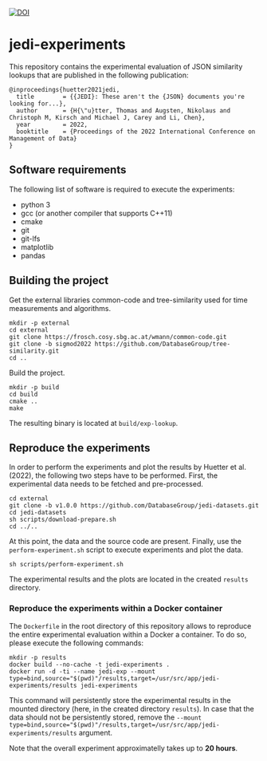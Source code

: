 [![DOI](https://zenodo.org/badge/442186830.svg)](https://zenodo.org/badge/latestdoi/442186830)

# jedi-experiments

This repository contains the experimental evaluation of JSON similarity lookups that are published in the following publication:

```
@inproceedings{huetter2021jedi,
  title        = {{JEDI}: These aren't the {JSON} documents you're looking for...},
  author       = {H{\"u}tter, Thomas and Augsten, Nikolaus and Christoph M, Kirsch and Michael J, Carey and Li, Chen},
  year         = 2022,
  booktitle    = {Proceedings of the 2022 International Conference on Management of Data}
}
```

## Software requirements

The following list of software is required to execute the experiments:
  * python 3
  * gcc (or another compiler that supports C++11)
  * cmake
  * git
  * git-lfs
  * matplotlib
  * pandas

## Building the project

Get the external libraries common-code and tree-similarity used for time measurements and algorithms.
```
mkdir -p external
cd external
git clone https://frosch.cosy.sbg.ac.at/wmann/common-code.git
git clone -b sigmod2022 https://github.com/DatabaseGroup/tree-similarity.git
cd ..
```

Build the project.
```
mkdir -p build
cd build
cmake ..
make
```

The resulting binary is located at `build/exp-lookup`.

## Reproduce the experiments

In order to perform the experiments and plot the results by Huetter et al. (2022), the following two steps have to be performed. First, the experimental data needs to be fetched and pre-processed.
```
cd external
git clone -b v1.0.0 https://github.com/DatabaseGroup/jedi-datasets.git
cd jedi-datasets
sh scripts/download-prepare.sh
cd ../..
```

At this point, the data and the source code are present. Finally, use the `perform-experiment.sh` script to execute experiments and plot the data.

```
sh scripts/perform-experiment.sh
```

The experimental results and the plots are located in the created `results` directory.

### Reproduce the experiments within a Docker container

The `Dockerfile` in the root directory of this repository allows to reproduce the entire experimental evaluation within a Docker a container. To do so, please execute the following commands:
```
mkdir -p results
docker build --no-cache -t jedi-experiments .
docker run -d -ti --name jedi-exp --mount type=bind,source="$(pwd)"/results,target=/usr/src/app/jedi-experiments/results jedi-experiments
```

This command will persistently store the experimental results in the mounted directory (here, in the created directory `results`). In case that the data should not be persistently stored, remove the `--mount type=bind,source="$(pwd)"/results,target=/usr/src/app/jedi-experiments/results` argument.

Note that the overall experiment approximatelly takes up to **20 hours**.

